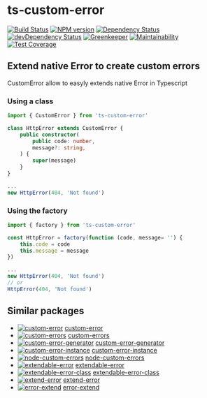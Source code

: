 # ts-custom-error

[![Build Status](https://travis-ci.org/adriengibrat/ts-custom-error.svg)](https://travis-ci.org/adriengibrat/ts-custom-error)
[![NPM version](https://badge.fury.io/js/ts-custom-error.svg)](http://badge.fury.io/js/ts-custom-error)
[![Dependency Status](https://david-dm.org/adriengibrat/ts-custom-error.svg)](https://david-dm.org/adriengibrat/ts-custom-error)
[![devDependency Status](https://david-dm.org/adriengibrat/ts-custom-error/dev-status.svg)](https://david-dm.org/adriengibrat/ts-custom-error#info=devDependencies)
[![Greenkeeper](https://badges.greenkeeper.io/adriengibrat/ts-custom-error.svg)](https://greenkeeper.io/)
[![Maintainability](https://api.codeclimate.com/v1/badges/eb4eb956bc028c49f7aa/maintainability)](https://codeclimate.com/github/adriengibrat/ts-custom-error/maintainability)
[![Test Coverage](https://api.codeclimate.com/v1/badges/eb4eb956bc028c49f7aa/test_coverage)](https://codeclimate.com/github/adriengibrat/ts-custom-error/test_coverage)

## Extend native Error to create custom errors

CustomError allow to easyly extends native Error in Typescript

### Using a class
```ts
import { CustomError } from 'ts-custom-error'

class HttpError extends CustomError {
	public constructor(
		public code: number,
		message?: string,
	) {
		super(message)
	}
}

...
new HttpError(404, 'Not found')
```

### Using the factory
```ts
import { factory } from 'ts-custom-error'

const HttpError = factory(function (code, message= '') {
	this.code = code
	this.message = message
})

...
new HttpError(404, 'Not found')
// or
HttpError(404, 'Not found')
```

## Similar packages
- [![custom-error](https://badge.fury.io/js/custom-error.svg)](https://www.npmjs.com/package/custom-error) [custom-error](https://github.com/andrezsanchez/custom-error)
- [![custom-errors](https://badge.fury.io/js/custom-errors.svg)](https://www.npmjs.com/package/custom-errors) [custom-errors](https://github.com/techjacker/custom-errors)
- [![custom-error-generator](https://badge.fury.io/js/custom-error-generator.svg)](https://www.npmjs.com/package/custom-error-generator) [custom-error-generator](https://github.com/jproulx/node-custom-error)
- [![custom-error-instance](https://badge.fury.io/js/custom-error-instance.svg)](https://www.npmjs.com/package/custom-error-instance) [custom-error-instance](https://github.com/Gi60s/custom-error-instance)
- [![node-custom-errors](https://badge.fury.io/js/node-custom-errors.svg)](https://www.npmjs.com/package/node-custom-errors) [node-custom-errors](https://github.com/axyjs/node-custom-errors)
- [![extendable-error](https://badge.fury.io/js/extendable-error.svg)](https://www.npmjs.com/package/extendable-error) [extendable-error](https://github.com/vilic/extendable-error)
- [![extendable-error-class](https://badge.fury.io/js/extendable-error-class.svg)](https://www.npmjs.com/package/extendable-error-class) [extendable-error-class](https://github.com/brillout/extendable-error-class)
- [![extend-error](https://badge.fury.io/js/extend-error.svg)](https://www.npmjs.com/package/extend-error) [extend-error](https://github.com/jayyvis/extend-error)
- [![error-extend](https://badge.fury.io/js/eerror-extend.svg)](https://www.npmjs.com/package/error-extend) [error-extend](https://github.com/tilap/error-extend)
